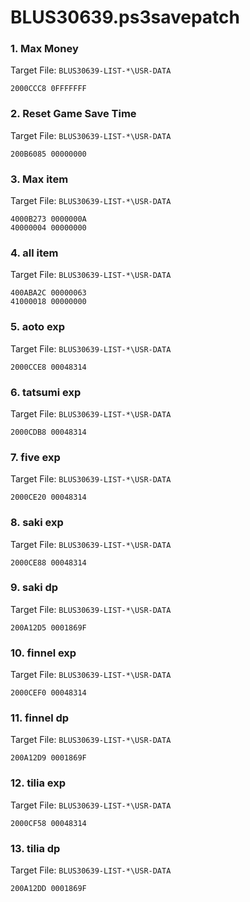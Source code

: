 # BLUS30639.ps3savepatch

### 1. Max Money

Target File: `BLUS30639-LIST-*\USR-DATA`

```
2000CCC8 0FFFFFFF
```

### 2. Reset Game Save Time

Target File: `BLUS30639-LIST-*\USR-DATA`

```
200B6085 00000000
```

### 3. Max item

Target File: `BLUS30639-LIST-*\USR-DATA`

```
4000B273 0000000A
40000004 00000000
```

### 4. all item

Target File: `BLUS30639-LIST-*\USR-DATA`

```
400ABA2C 00000063
41000018 00000000
```

### 5. aoto exp

Target File: `BLUS30639-LIST-*\USR-DATA`

```
2000CCE8 00048314
```

### 6. tatsumi exp

Target File: `BLUS30639-LIST-*\USR-DATA`

```
2000CDB8 00048314
```

### 7. five exp

Target File: `BLUS30639-LIST-*\USR-DATA`

```
2000CE20 00048314
```

### 8. saki exp

Target File: `BLUS30639-LIST-*\USR-DATA`

```
2000CE88 00048314
```

### 9. saki dp

Target File: `BLUS30639-LIST-*\USR-DATA`

```
200A12D5 0001869F
```

### 10. finnel exp

Target File: `BLUS30639-LIST-*\USR-DATA`

```
2000CEF0 00048314
```

### 11. finnel dp

Target File: `BLUS30639-LIST-*\USR-DATA`

```
200A12D9 0001869F
```

### 12. tilia exp

Target File: `BLUS30639-LIST-*\USR-DATA`

```
2000CF58 00048314
```

### 13. tilia dp

Target File: `BLUS30639-LIST-*\USR-DATA`

```
200A12DD 0001869F
```

